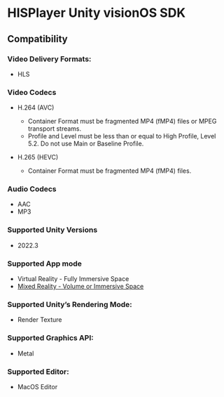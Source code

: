 # HISPlayer Unity visionOS SDK

## Compatibility

### Video Delivery Formats: 
* HLS

### Video Codecs
  * H.264 (AVC)
    * Container Format must be fragmented MP4 (fMP4) files or MPEG transport streams.
    * Profile and Level must be less than or equal to High Profile, Level 5.2. Do not use Main or Baseline Profile.

  * H.265 (HEVC)
    * Container Format must be fragmented MP4 (fMP4) files.

### Audio Codecs
  * AAC
  * MP3

### Supported Unity Versions
* 2022.3

### Supported App mode
* Virtual Reality - Fully Immersive Space
* [Mixed Reality - Volume or Immersive Space](https://hisplayer.github.io/UnityVisionOS-SDK/#/mr-mode)

### Supported Unity’s Rendering Mode: 
* Render Texture

### Supported Graphics API:
* Metal

### Supported Editor:
* MacOS Editor
